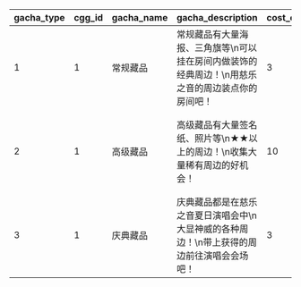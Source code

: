 |gacha_type|cgg_id|gacha_name|gacha_description|cost_currency_num|gacha_intro|
| --- | --- | --- | --- | --- | --- |
|1|1|常规藏品|常规藏品有大量海报、三角旗等\n可以挂在房间内做装饰的经典周边！\n用慈乐之音的周边装点你的房间吧！|3|1次{0}个奖章！\n用慈乐之音的经典周边装点你的房间吧！|
|2|1|高级藏品|高级藏品有大量签名纸、照片等\n★★以上的周边！\n收集大量稀有周边的好机会！|10|1次{0}个奖章！\n一定可以获得成员亲笔签名纸等★★以上的周边！|
|3|1|庆典藏品|庆典藏品都是在慈乐之音夏日演唱会中\n大显神威的各种周边！\n带上获得的周边前往演唱会会场吧！|3|1次{0}个奖章！\n来收集参加慈乐之音演唱会的必备道具吧！|